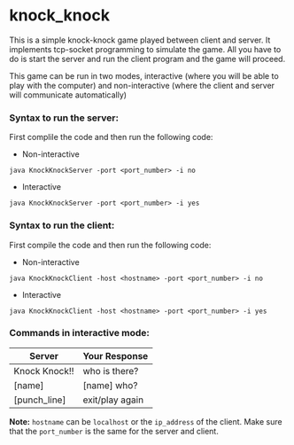# knock_knock

This is a simple knock-knock game played between client and server. It implements tcp-socket programming to simulate the game. All you have to do is start the server and run the client program and the game will proceed.

This game can be run in two modes, interactive (where you will be able to play with the computer) and non-interactive (where the client and server will communicate automatically)

### Syntax to run the server:
First complile the code and then run the following code: 
 - Non-interactive
```
java KnockKnockServer -port <port_number> -i no
```
 - Interactive
```
java KnockKnockServer -port <port_number> -i yes
```

### Syntax to run the client:
First compile the code and then run the following code:
 - Non-interactive
```
java KnockKnockClient -host <hostname> -port <port_number> -i no
```
 - Interactive
```
java KnockKnockClient -host <hostname> -port <port_number> -i yes
```

### Commands in interactive mode:
 | Server | Your Response |
 | ----- | ----- |
 | Knock Knock!! | who is there? |
 | [name] | [name] who? |
 | [punch_line] | exit/play again |
 
 

**Note:** `hostname` can be `localhost` or the `ip_address` of the client. Make sure that the `port_number` is the same for the server and client.
